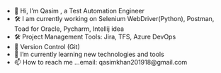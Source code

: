 <ul>
  <li>👋 Hi, I’m Qasim , a Test Automation Engineer</li>
  <li>🛠️ I am currently working on Selenium WebDriver(Python), Postman, Toad for Oracle, Pycharm, Intellij idea</li>
  <li>🛠️ Project Management Tools: Jira, TFS, Azure DevOps</li>
  <li>👀 Version Control (Git)</li>
  <li>🌱 I’m currently learning new technologies and tools</li>
  <li>📫 How to reach me ...email: qasimkhan201918@gmail.com</li>
</ul>

<!--
**Qasim201918/Qasim201918** is a ✨ _special_ ✨ repository because its `README.md` (this file) appears on your GitHub profile.

Here are some ideas to get you started:

- 🔭 I’m currently working on ...
- 🌱 I’m currently learning ...
- 👯 I’m looking to collaborate on ...
- 🤔 I’m looking for help with ...
- 💬 Ask me about ...
- 📫 How to reach me: ...
- 😄 Pronouns: ...
- ⚡ Fun fact: ...
-->
